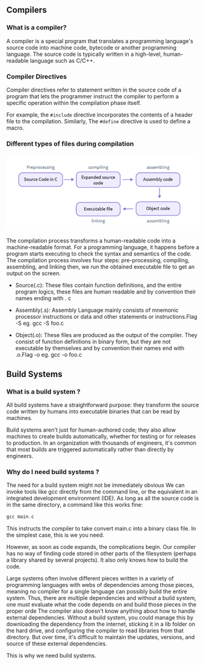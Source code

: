 ## Compilers

### What is a compiler?

A compiler is a special program that translates a programming language's source code into machine code, bytecode or another programming language. The source code is typically written in a high-level, human-readable language such as C/C++.

### Compiler Directives 

Compiler directives refer to statement written in the source code of a program that lets the programmer instruct the compiler to perform a specific operation within the compilation phase itself.

For example, the ```#include``` directive incorporates the contents of a header file to the compilation. Similarly, The ```#define``` directive is used to define a macro.

### Different types of files during compilation

<p align="center">
  <img src="../../assets/images/Compilation_Stages.png" width="800" />
</p>

The compilation process transforms a human-readable code into a machine-readable format. For a programming language, it happens before a program starts executing to check the syntax and semantics of the code. The compilation process involves four steps: pre-processing, compiling, assembling, and linking then, we run the obtained executable file to get an output on the screen.

* Source(.c):
These files contain function definitions, and the entire program logics, these files are human readable and by convention their names ending with . c

* Assembly(.s):
Assembly Language mainly consists of mnemonic processor instructions or data and other statements or instructions.Flag -S eg. gcc -S foo.c

* Object(.o):
These files are produced as the output of the compiler. They consist of function definitions in binary form, but they are not executable by themselves and by convention their names end with .o.Flag -o eg. gcc -o foo.c

## Build Systems

### What is a build system ?

All build systems have a straightforward purpose: they transform the source code written by humans into executable binaries that can be read by machines. 

Build systems aren't just for human-authored code; they also allow machines to create builds automatically, whether for testing or for releases to production. In an organization with thousands of engineers, it's common that most builds are triggered automatically rather than directly by engineers.

### Why do I need build systems ?

The need for a build system might not be immediately obvious We can invoke tools like gcc directly from the command line, or the equivalent in an integrated development environment (IDE). As long as all the source code is in the same directory, a command like this works fine:

```c
gcc main.c
```
This instructs the compiler to take convert main.c into a binary class file. In the simplest case, this is we you need.

However, as soon as code expands, the complications begin. Our compiler has no way of finding code stored in other parts of the filesystem (perhaps a library shared by several projects). It also only knows how to build the code. 

Large systems often involve different pieces written in a variety of programming languages with webs of dependencies among those pieces, meaning no compiler for a single language can possibly build the entire system. Thus, there are multiple dependencies and without a build system, one must evaluate what the code depends on and build those pieces in the proper orde
The compiler also doesn’t know anything about how to handle external dependencies. Without a build system, you could manage this by downloading the dependency from the internet, sticking it in a lib folder on the hard drive, and configuring the compiler to read libraries from that directory. But over time, it's difficult to maintain the updates, versions, and source of these external dependencies.

This is why we need build systems.